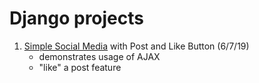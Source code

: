 # Django projects

1. [Simple Social Media](simple_social_media) with Post and Like Button (6/7/19)
	- demonstrates usage of AJAX 
	- "like" a post feature



